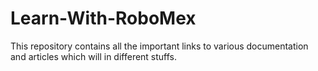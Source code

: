 # Learn-With-RoboMex
This repository contains all the important links to various documentation and articles which will in different stuffs.
